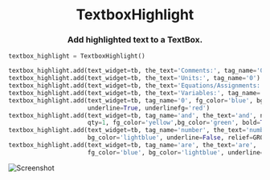 <h1 align="center">TextboxHighlight</h1>

<h3 align="center">Add highlighted text to a TextBox.</h3>

```Python
textbox_highlight = TextboxHighlight()

textbox_highlight.add(text_widget=tb, the_text='Comments:', tag_name='0')
textbox_highlight.add(text_widget=tb, the_text='Units:', tag_name='0')
textbox_highlight.add(text_widget=tb, the_text='Equations/Assignments:', tag_name='0')
textbox_highlight.add(text_widget=tb, the_text='Variables:', tag_name='0')
textbox_highlight.add(text_widget=tb, tag_name='0', fg_color='blue', bg_color='lightyellow',
                      underline=True, underlinefg='red')
textbox_highlight.add(text_widget=tb, tag_name='and', the_text='and', new_text='as well as',
                      qty=1, fg_color='yellow',bg_color='green', bold=True, relief=RAISED)
textbox_highlight.add(text_widget=tb, tag_name='number', the_text='number', fg_color='blue',
                      bg_color='lightblue', underline=False, relief=GROOVE)
textbox_highlight.add(text_widget=tb, tag_name='are', the_text='are',
                      fg_color='blue', bg_color='lightblue', underline=False, relief=SUNKEN, qty=2)
```
![Screenshot](https://github.com/Crystalline-Entity/TextboxHIghlight/blob/main/textboxhighlight_messagebox.png)
